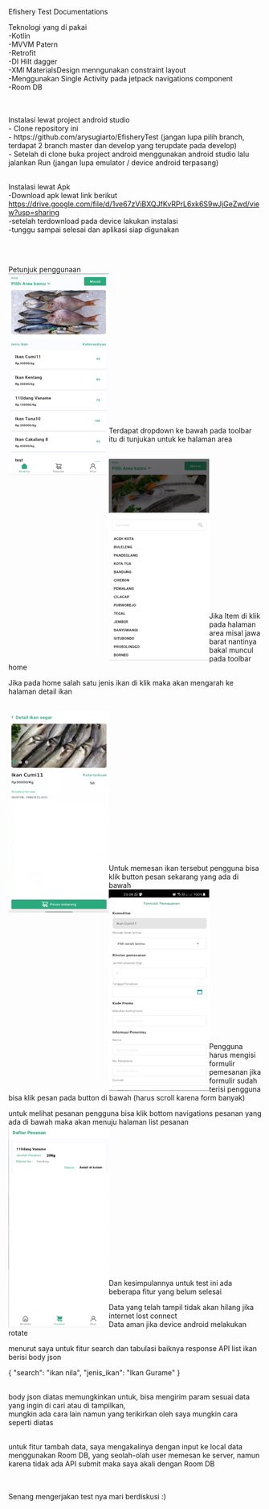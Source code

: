 Efishery Test Documentations

Teknologi yang di pakai <br>
-Kotlin <br>
-MVVM Patern <br>
-Retrofit<br>
-DI Hilt dagger <br>
-XMl MaterialsDesign menngunakan constraint layout <br>
-Menggunakan Single Activity pada jetpack navigations component <br>
-Room DB

<br>
<br>
Instalasi lewat project android studio <br>
- Clone repository ini <br>
- https://github.com/arysugiarto/EfisheryTest  (jangan lupa pilih branch, terdapat 2 branch master dan develop yang terupdate pada develop) <br>
- Setelah di clone buka project android menggunakan android studio lalu jalankan Run (jangan lupa emulator / device android terpasang)<br>

<br>

Instalasi lewat Apk <br>
-Download apk lewat link berikut <br>
https://drive.google.com/file/d/1ve67zViBXQJfKvRPrL6xk6S9wJjGeZwd/view?usp=sharing <br>
-setelah terdownload pada device lakukan instalasi <br>
-tunggu sampai selesai dan aplikasi siap digunakan

<br>
<br>

Petunjuk penggunaan <br>
<img align="left" src="ss/1.png" width="200" height="400"> 
<br><br><br><br><br><br><br><br><br><br><br><br><br><br><br><br><br>

Terdapat dropdown ke bawah pada toolbar itu di tunjukan untuk ke halaman area
<br><br>

<img align="left" src="ss/2.png" width="200" height="400">
<br><br><br><br><br><br><br><br><br><br><br><br><br><br><br><br><br>

Jika Item di klik pada halaman area misal jawa barat nantinya bakal muncul pada toolbar home
<br>

Jika pada home salah satu jenis ikan di klik maka akan mengarah ke halaman detail ikan
<br><br>

<img align="left" src="ss/3.png" width="200" height="400">
<br><br><br><br><br><br><br><br><br><br><br><br><br><br><br><br><br>

Untuk memesan ikan tersebut pengguna bisa klik button pesan sekarang yang ada di bawah <br>
<img align="left" src="ss/4.png" width="200" height="400">
<br><br><br><br><br><br><br><br><br><br><br><br><br><br><br><br><br>

Pengguna harus mengisi formulir pemesanan jika formulir sudah terisi pengguna bisa klik pesan pada button di bawah (harus scroll karena form banyak)<br>

untuk melihat pesanan pengguna bisa klik bottom navigations pesanan yang ada di bawah maka akan menuju halaman list pesanan <br>
<img align="left" src="ss/5.png" width="200" height="400">
<br><br><br><br><br><br><br><br><br><br><br><br><br><br><br><br><br>


Dan kesimpulannya untuk test ini ada beberapa fitur yang belum selesai <br>

Data yang telah tampil tidak akan hilang jika internet lost connect<br>
Data aman jika device android melakukan rotate

menurut saya untuk fitur search dan tabulasi baiknya response API list ikan berisi body json <br>

{
    "search": "ikan nila",
    "jenis_ikan": "Ikan Gurame"
}

<br>
body json diatas memungkinkan untuk,  bisa mengirim param sesuai data yang ingin di cari atau di tampilkan,<br>
mungkin ada cara lain namun yang terikirkan oleh saya mungkin cara seperti diatas
<br><br>

untuk fitur tambah data, saya mengakalinya dengan input ke local data menggunakan Room DB,
yang seolah-olah user memesan ke server, namun karena tidak ada API submit maka saya akali dengan Room DB

<br><br>
Senang mengerjakan test nya mari berdiskusi :)








